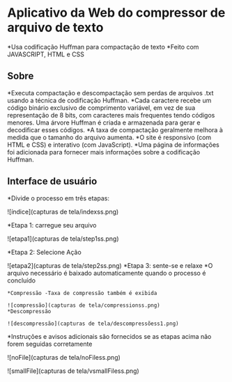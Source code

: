
# Aplicativo da Web do compressor de arquivo de texto

*Usa codificação Huffman para compactação de texto
*Feito com JAVASCRIPT, HTML e CSS

## Sobre

*Executa compactação e descompactação sem perdas de arquivos .txt usando a técnica de codificação Huffman.
*Cada caractere recebe um código binário exclusivo de comprimento variável, em vez de sua representação de 8 bits, com caracteres mais frequentes tendo códigos menores. Uma árvore Huffman é criada e armazenada para gerar e decodificar esses códigos.
*A taxa de compactação geralmente melhora à medida que o tamanho do arquivo aumenta.
*O site é responsivo (com HTML e CSS) e interativo (com JavaScript).
*Uma página de informações foi adicionada para fornecer mais informações sobre a codificação Huffman.

## Interface de usuário
*Divide o processo em três etapas:

![índice](capturas de tela/indexss.png)

*Etapa 1: carregue seu arquivo

![etapa1](capturas de tela/step1ss.png)

*Etapa 2: Selecione Ação

![etapa2](capturas de tela/step2ss.png)
*Etapa 3: sente-se e relaxe
    *O arquivo necessário é baixado automaticamente quando o processo é concluído

    *Compressão -Taxa de compressão também é exibida
 
    ![compressão](capturas de tela/compressionss.png)
    *Descompressão
 
    ![descompressão](capturas de tela/descompressõess1.png)
*Instruções e avisos adicionais são fornecidos se as etapas acima não forem seguidas corretamente

![noFile](capturas de tela/noFiless.png)

![smallFile](capturas de tela/vsmallFiless.png)

